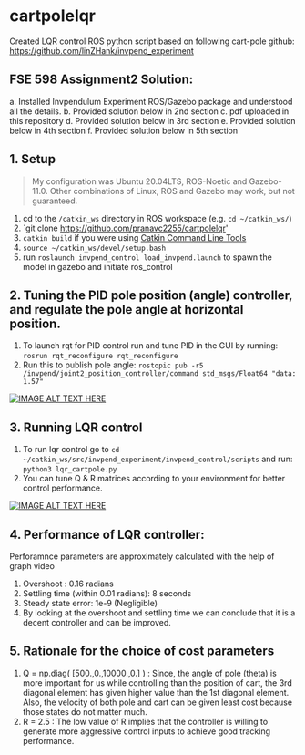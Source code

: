 # cartpolelqr
Created LQR control ROS python script based on following cart-pole github: https://github.com/linZHank/invpend_experiment

## FSE 598 Assignment2 Solution:
a. Installed Invpendulum Experiment ROS/Gazebo package and understood all the details.
b. Provided solution below in 2nd section
c. pdf uploaded in this repository
d. Provided solution below in 3rd section
e. Provided solution below in 4th section
f. Provided solution below in 5th section



## 1. Setup
> My configuration was Ubuntu 20.04LTS, ROS-Noetic and Gazebo\-11.0. Other combinations of Linux, ROS and Gazebo may work, but not guaranteed.
1. cd to the `/catkin_ws` directory in ROS workspace (e.g. `cd ~/catkin_ws/`)
2. `git clone https://github.com/pranavc2255/cartpolelqr'
3. `catkin build` if you were using [Catkin Command Line Tools](https://catkin-tools.readthedocs.io/en/latest/)
4. `source ~/catkin_ws/devel/setup.bash`
5. run `roslaunch invpend_control load_invpend.launch` to spawn the model in gazebo and initiate ros_control

## 2. Tuning the PID pole position (angle) controller, and regulate the pole angle at horizontal position.
1. To launch rqt for PID control run and tune PID in the GUI by running: `rosrun rqt_reconfigure rqt_reconfigure`
2. Run this to publish pole angle: `rostopic pub -r5 /invpend/joint2_position_controller/command std_msgs/Float64 "data: 1.57"`

[![IMAGE ALT TEXT HERE](https://i9.ytimg.com/vi_webp/Pix90YIE1u0/mq1.webp?sqp=CNyr6qAG-oaymwEmCMACELQB8quKqQMa8AEB-AH-CYAC0AWKAgwIABABGGUgZShlMA8=&rs=AOn4CLC8pEdVtUgs1-j-qJEZ_9fkifHL0Q)](https://youtu.be/Pix90YIE1u0)

## 3. Running LQR control
1. To run lqr control go to `cd ~/catkin_ws/src/invpend_experiment/invpend_control/scripts` and run: `python3 lqr_cartpole.py`
2. You can tune Q & R matrices according to your environment for better control performance.

[![IMAGE ALT TEXT HERE](https://i9.ytimg.com/vi_webp/5_kW_u04PPY/mq2.webp?sqp=CKjm6qAG-oaymwEmCMACELQB8quKqQMa8AEB-AH-CYAC0AWKAgwIABABGGUgZShlMA8=&rs=AOn4CLDb8WlF8Qe9KPgdZeeavNKKeImMgA)](https://youtu.be/5_kW_u04PPY)


## 4. Performance of LQR controller:
Perforamnce parameters are approximately calculated with the help of graph video

1. Overshoot : 0.16 radians
2. Settling time (within 0.01 radians): 8 seconds
3. Steady state error: 1e-9 (Negligible)
4. By looking at the overshoot and settling time we can conclude that it is a decent controller and can be improved.

## 5. Rationale for the choice of cost parameters

1. Q = np.diag( [500.,0.,10000.,0.] ) : Since, the angle of pole (theta) is more important for us while controlling than the position of cart, the 3rd diagonal element has given higher value than the 1st diagonal element. Also, the velocity of both pole and cart can be given least cost because those states do not matter much.
2. R = 2.5 : The low value of R implies that the controller is willing to generate more aggressive control inputs to achieve good tracking performance.
